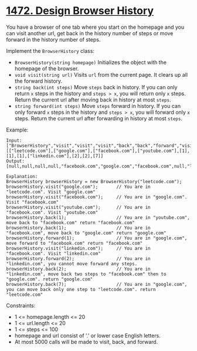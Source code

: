 # [1472. Design Browser History](https://leetcode.com/problems/design-browser-history/description/)
 
You have a browser of one tab where you start on the homepage and you can visit another url, get back in the history number of steps or move forward in the history number of steps.

Implement the `BrowserHistory` class:

* `BrowserHistory(string homepage)` Initializes the object with the homepage of the browser.
* `void visit(string url)` Visits `url` from the current page. It clears up all the forward history.
* `string back(int steps)` Move `steps` back in history. If you can only return `x` steps in the history and `steps > x`, you will return only `x` steps. Return the current url after moving back in history at most `steps`.
* `string forward(int steps)` Move `steps` forward in history. If you can only forward `x` steps in the history and `steps > x`, you will forward only `x` steps. Return the current url after forwarding in history at most `steps`.
 

Example:

    Input:
    ["BrowserHistory","visit","visit","visit","back","back","forward","visit","forward","back","back"]
    [["leetcode.com"],["google.com"],["facebook.com"],["youtube.com"],[1],[1],[1],["linkedin.com"],[2],[2],[7]]
    Output:
    [null,null,null,null,"facebook.com","google.com","facebook.com",null,"linkedin.com","google.com","leetcode.com"]

    Explanation:
    BrowserHistory browserHistory = new BrowserHistory("leetcode.com");
    browserHistory.visit("google.com");       // You are in "leetcode.com". Visit "google.com"
    browserHistory.visit("facebook.com");     // You are in "google.com". Visit "facebook.com"
    browserHistory.visit("youtube.com");      // You are in "facebook.com". Visit "youtube.com"
    browserHistory.back(1);                   // You are in "youtube.com", move back to "facebook.com" return "facebook.com"
    browserHistory.back(1);                   // You are in "facebook.com", move back to "google.com" return "google.com"
    browserHistory.forward(1);                // You are in "google.com", move forward to "facebook.com" return "facebook.com"
    browserHistory.visit("linkedin.com");     // You are in "facebook.com". Visit "linkedin.com"
    browserHistory.forward(2);                // You are in "linkedin.com", you cannot move forward any steps.
    browserHistory.back(2);                   // You are in "linkedin.com", move back two steps to "facebook.com" then to "google.com". return "google.com"
    browserHistory.back(7);                   // You are in "google.com", you can move back only one step to "leetcode.com". return "leetcode.com"
 

Constraints:

* 1 <= homepage.length <= 20
* 1 <= url.length <= 20
* 1 <= steps <= 100
* homepage and url consist of  '.' or lower case English letters.
* At most 5000 calls will be made to visit, back, and forward.